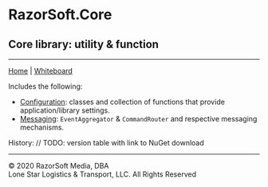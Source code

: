 # RazorSoft.Core
## Core library: utility & function  
____________________________________________________________________________________________________  
[Home][1] | [Whiteboard][2]

Includes the following:  
- [Configuration][3]: classes and collection of functions that provide application/library settings.
- [Messaging][4]: `EventAggregator` & `CommandRouter` and respective messaging mechanisms.

History:
//	TODO: version table with link to NuGet download
____________________________________________________________________________________________________   
© 2020 RazorSoft Media, DBA  
       Lone Star Logistics & Transport, LLC. All Rights Reserved  

[1]: README.md  
[2]: wiki/whiteboard.md
[3]: wiki/.documentation/configuration.md  
[4]: wiki/.documentation/messaging.md
